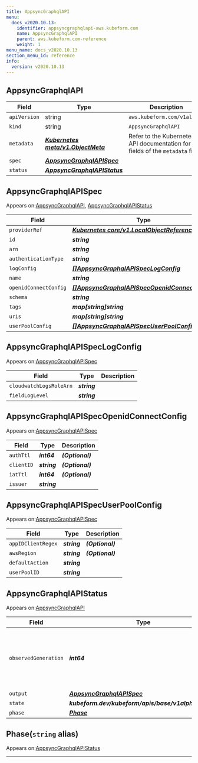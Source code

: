 ```yaml
---
title: AppsyncGraphqlAPI
menu:
  docs_v2020.10.13:
    identifier: appsyncgraphqlapi-aws.kubeform.com
    name: AppsyncGraphqlAPI
    parent: aws.kubeform.com-reference
    weight: 1
menu_name: docs_v2020.10.13
section_menu_id: reference
info:
  version: v2020.10.13
---
```


## AppsyncGraphqlAPI
| Field | Type | Description |
| ------ | ----- | ----------- |
| `apiVersion` | string | `aws.kubeform.com/v1alpha1` |
|    `kind` | string | `AppsyncGraphqlAPI` |
| `metadata` | ***[Kubernetes meta/v1.ObjectMeta](https://kubernetes.io/docs/reference/generated/kubernetes-api/v1.13/#objectmeta-v1-meta)***|Refer to the Kubernetes API documentation for the fields of the `metadata` field.|
| `spec` | ***[AppsyncGraphqlAPISpec](#appsyncgraphqlapispec)***||
| `status` | ***[AppsyncGraphqlAPIStatus](#appsyncgraphqlapistatus)***||
## AppsyncGraphqlAPISpec

Appears on:[AppsyncGraphqlAPI](#appsyncgraphqlapi), [AppsyncGraphqlAPIStatus](#appsyncgraphqlapistatus)

| Field | Type | Description |
| ------ | ----- | ----------- |
| `providerRef` | ***[Kubernetes core/v1.LocalObjectReference](https://kubernetes.io/docs/reference/generated/kubernetes-api/v1.13/#localobjectreference-v1-core)***||
| `id` | ***string***||
| `arn` | ***string***| ***(Optional)*** |
| `authenticationType` | ***string***||
| `logConfig` | ***[[]AppsyncGraphqlAPISpecLogConfig](#appsyncgraphqlapispeclogconfig)***| ***(Optional)*** |
| `name` | ***string***||
| `openidConnectConfig` | ***[[]AppsyncGraphqlAPISpecOpenidConnectConfig](#appsyncgraphqlapispecopenidconnectconfig)***| ***(Optional)*** |
| `schema` | ***string***| ***(Optional)*** |
| `tags` | ***map[string]string***| ***(Optional)*** |
| `uris` | ***map[string]string***| ***(Optional)*** |
| `userPoolConfig` | ***[[]AppsyncGraphqlAPISpecUserPoolConfig](#appsyncgraphqlapispecuserpoolconfig)***| ***(Optional)*** |
## AppsyncGraphqlAPISpecLogConfig

Appears on:[AppsyncGraphqlAPISpec](#appsyncgraphqlapispec)

| Field | Type | Description |
| ------ | ----- | ----------- |
| `cloudwatchLogsRoleArn` | ***string***||
| `fieldLogLevel` | ***string***||
## AppsyncGraphqlAPISpecOpenidConnectConfig

Appears on:[AppsyncGraphqlAPISpec](#appsyncgraphqlapispec)

| Field | Type | Description |
| ------ | ----- | ----------- |
| `authTtl` | ***int64***| ***(Optional)*** |
| `clientID` | ***string***| ***(Optional)*** |
| `iatTtl` | ***int64***| ***(Optional)*** |
| `issuer` | ***string***||
## AppsyncGraphqlAPISpecUserPoolConfig

Appears on:[AppsyncGraphqlAPISpec](#appsyncgraphqlapispec)

| Field | Type | Description |
| ------ | ----- | ----------- |
| `appIDClientRegex` | ***string***| ***(Optional)*** |
| `awsRegion` | ***string***| ***(Optional)*** |
| `defaultAction` | ***string***||
| `userPoolID` | ***string***||
## AppsyncGraphqlAPIStatus

Appears on:[AppsyncGraphqlAPI](#appsyncgraphqlapi)

| Field | Type | Description |
| ------ | ----- | ----------- |
| `observedGeneration` | ***int64***| ***(Optional)*** Resource generation, which is updated on mutation by the API Server.|
| `output` | ***[AppsyncGraphqlAPISpec](#appsyncgraphqlapispec)***| ***(Optional)*** |
| `state` | ***kubeform.dev/kubeform/apis/base/v1alpha1.State***| ***(Optional)*** |
| `phase` | ***[Phase](#phase)***| ***(Optional)*** |
## Phase(`string` alias)

Appears on:[AppsyncGraphqlAPIStatus](#appsyncgraphqlapistatus)

---
